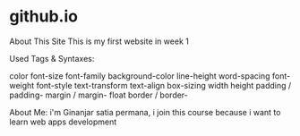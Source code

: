 # github.io

About This Site
This is my first website in week 1 

Used Tags & Syntaxes: 

color
font-size
font-family
background-color
line-height
word-spacing
font-weight
font-style
text-transform
text-align
box-sizing
width
height
padding / padding-
margin / margin-
float
border / border-

About Me: 
i'm Ginanjar satia permana, i join this course because i want to learn web apps development
